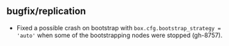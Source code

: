 ## bugfix/replication

* Fixed a possible crash on bootstrap with `box.cfg.bootstrap_strategy = 'auto'`
  when some of the bootstrapping nodes were stopped (gh-8757).
